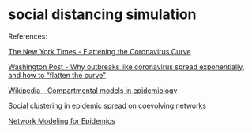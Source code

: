 # social distancing simulation

References:

[The New York Times - Flattening the Coronavirus Curve](https://www.nytimes.com/article/flatten-curve-coronavirus.html)

[Washington Post - Why outbreaks like coronavirus
spread exponentially, and
how to “flatten the curve”](https://www.washingtonpost.com/graphics/2020/world/corona-simulator/)

[Wikipedia - Compartmental models in epidemiology](https://en.wikipedia.org/wiki/Compartmental_models_in_epidemiology)

[Social clustering in epidemic spread on coevolving networks](https://journals.aps.org/pre/abstract/10.1103/PhysRevE.99.062301)

[Network Modeling for Epidemics](http://statnet.org/nme/)

